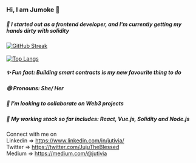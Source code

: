 <!-- ### Hi there 👋
I am Jumoke 
I am a chemical engineer by degree,
My side hstle is withcraft
I suck blood for a living
I am also a part-time zombie
I really love catfish
I would love to connect with you
To join my coven, Just say hi 3x while holding you hannd to you hand and stamping your feet on the ground simultaneously
If this doesn't work, you can always reach our coven's customer care unit, by screaming "Jutivia" 5 times
If this still don't work, it means the coven doesn't like you spirit.
 -->
 ### Hi, I am Jumoke 👋 
 ##### 🌱 I started out as a frontend developer, and I'm currently getting my hands dirty with solidity
 [![GitHub Streak](https://github-readme-streak-stats.herokuapp.com/?user=jutivia&theme=nightowl)](https://git.io/streak-stats)&nbsp; &nbsp; &nbsp; &nbsp; &nbsp;
 <br>
 <br>
 [![Top Langs](https://github-readme-stats.vercel.app/api/top-langs/?username=jutivia&layout=compact&card_width=445)](https://github.com/jutivia/github-readme-stats)
 <!--  ![Anurag's GitHub stats](https://github-readme-stats.vercel.app/api?username=jutivia&show_icons=true&theme=tokyonight)  -->

##### ✨ Fun fact: Building smart contracts is my new favourite thing to do
##### 😄 Pronouns: She/ Her
##### 👯 I’m looking to collaborate on Web3 projects
##### 🔭 My working stack so far includes: React, Vue.js, Solidity and Node.js
<!-- [![Readme Card](https://github-readme-stats.vercel.app/api/pin/?username=jutivia&repo=github-readme-stats)](https://github.com/jutivia/github-readme-stats) -->

Connect with me on<br>
Linkedin => https://www.linkedin.com/in/jutivia/<br>
Twitter => https://twitter.com/JujuTheBlessed<br>
Medium => https://medium.com/@jutivia<br>
